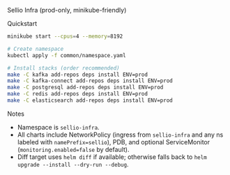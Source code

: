 Sellio Infra (prod-only, minikube-friendly)

Quickstart

```bash
minikube start --cpus=4 --memory=8192

# Create namespace
kubectl apply -f common/namespace.yaml

# Install stacks (order recommended)
make -C kafka add-repos deps install ENV=prod
make -C kafka-connect add-repos deps install ENV=prod
make -C postgresql add-repos deps install ENV=prod
make -C redis add-repos deps install ENV=prod
make -C elasticsearch add-repos deps install ENV=prod
```

Notes

- Namespace is `sellio-infra`.
- All charts include NetworkPolicy (ingress from `sellio-infra` and any ns labeled with `namePrefix=sellio`), PDB, and optional ServiceMonitor (`monitoring.enabled=false` by default).
- Diff target uses `helm diff` if available; otherwise falls back to `helm upgrade --install --dry-run --debug`.


